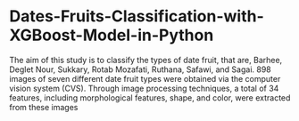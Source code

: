 # Dates-Fruits-Classification-with-XGBoost-Model-in-Python
The aim of this study is to classify the types of date fruit, that are, Barhee, Deglet Nour, Sukkary, Rotab Mozafati, Ruthana, Safawi, and Sagai. 898 images of seven different date fruit types were obtained via the computer vision system (CVS). Through image processing techniques, a total of 34 features, including morphological features, shape, and color, were extracted from these images
